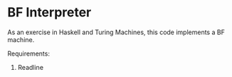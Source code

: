 BF Interpreter
===

As an exercise in Haskell and Turing Machines, this code implements a BF machine.

Requirements:

1. Readline
